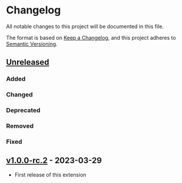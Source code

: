 # Changelog
All notable changes to this project will be documented in this file.

The format is based on [Keep a Changelog](https://keepachangelog.com/en/1.0.0/),
and this project adheres to [Semantic Versioning](https://semver.org/spec/v2.0.0.html).

## [Unreleased]

### Added

### Changed

### Deprecated

### Removed

### Fixed

## [v1.0.0-rc.2] - 2023-03-29

- First release of this extension

[Unreleased]: <https://github.com/stac-api-extensions/language/compare/v1.0.0-rc.2...HEAD>
[v1.0.0-rc.2]: <https://github.com/stac-api-extensions/language/tree/v1.0.0-rc.2>

